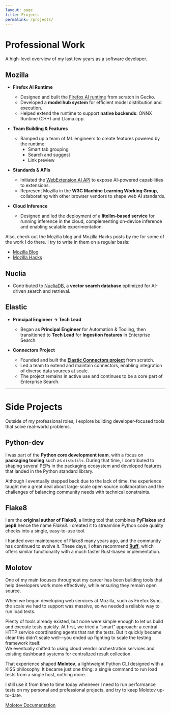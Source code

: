 ```yaml
---
layout: page
title: Projects
permalink: /projects/
---
```


# Professional Work

A high-level overview of my last few years as a software developer.

## Mozilla


- **Firefox AI Runtime**  
  - Designed and built the [Firefox AI runtime](https://firefox-source-docs.mozilla.org/toolkit/components/ml/index.html) from scratch in Gecko.  
  - Developed a **model hub system** for efficient model distribution and execution.  
  - Helped extend the runtime to support **native backends**: ONNX Runtime (C++) and Llama.cpp.  

- **Team Building & Features**  
  - Ramped up a team of ML engineers to create features powered by the runtime:
    - Smart tab grouping  
    - Search and suggest  
    - Link preview  

- **Standards & APIs**  
  - Initiated the [WebExtension AI API](https://firefox-source-docs.mozilla.org/toolkit/components/ml/extensions.html) to expose AI-powered capabilities to extensions.  
  - Represent Mozilla in the **W3C Machine Learning Working Group**, collaborating with other browser vendors to shape web AI standards.  

- **Cloud Inference**
  - Designed and led the deployment of a **litellm-based service** for running inference in the cloud, complementing on-device inference and enabling scalable experimentation.


Also, check out the Mozilla blog and Mozilla Hacks posts by me for some of the work I do there. I try to write in them on a regular basis:
<ul>
  <li><a href="https://blog.mozilla.org/en/author/tziademozilla-com/">Mozilla Blog</a></li>
  <li><a href="https://hacks.mozilla.org/author/tziademozilla-com">Mozilla Hacks</a></li>
</ul>


## Nuclia

- Contributed to [NucliaDB](https://nuclia.com/vector-database/), a **vector search database** optimized for AI-driven search and retrieval.  

## Elastic

- **Principal Engineer → Tech Lead**  
  - Began as **Principal Engineer** for Automation & Tooling, then transitioned to **Tech Lead** for **Ingestion features** in Enterprise Search.  

- **Connectors Project**  
  - Founded and built the [**Elastic Connectors project**](https://github.com/elastic/connectors) from scratch.  
  - Led a team to extend and maintain connectors, enabling integration of diverse data sources at scale.  
  - The project remains in active use and continues to be a core part of Enterprise Search.  

---

# Side Projects

Outside of my professional roles, I explore building developer-focused tools that solve real-world problems.

## Python-dev

I was part of the **Python core development team**, with a focus on **packaging
tooling** such as `distutils`.  During that time, I contributed to shaping
several PEPs in the packaging ecosystem and developed features that landed in
the Python standard library.  

Although I eventually stepped back due to the lack of time,
the experience taught me a great deal about large-scale open source
collaboration and the challenges of balancing community needs with technical
constraints.  

## Flake8

I am the **original author of Flake8**, a linting tool that combines
**PyFlakes** and **pep8** hence the name *Flake8*.  I created it to streamline
Python code quality checks into a single, easy-to-use tool.  

I handed over maintenance of Flake8 many years ago, and the community has
continued to evolve it. These days, I often recommend
[**Ruff**](https://github.com/astral-sh/ruff), which offers similar
functionality with a much faster Rust-based implementation.  

## Molotov

One of my main focuses throughout my career has been building tools that help
developers work more effectively, while ensuring they remain open source.  

When we began developing web services at Mozilla, such as Firefox Sync, the scale we
had to support was massive, so we needed a reliable way to run load tests.  

Plenty of tools already existed, but none were simple enough to let us build and
execute tests quickly. At first, we tried a “smart” approach: a central HTTP
service coordinating agents that ran the tests. But it quickly became clear this
didn’t scale well—you ended up fighting to scale the testing framework itself.  
We eventually shifted to using cloud vendor orchestration services and existing
dashboard systems for centralized result collection.  

That experience shaped **Molotov**, a lightweight Python CLI designed with a KISS
philosophy. It became just one thing: a single command to run load tests from a
single host, nothing more.  

I still use it from time to time today whenever I need to run performance tests
on my personal and professional projects, and try to keep Molotov up-to-date.

[Molotov Documentation](https://molotov.readthedocs.io/en/stable/)  

